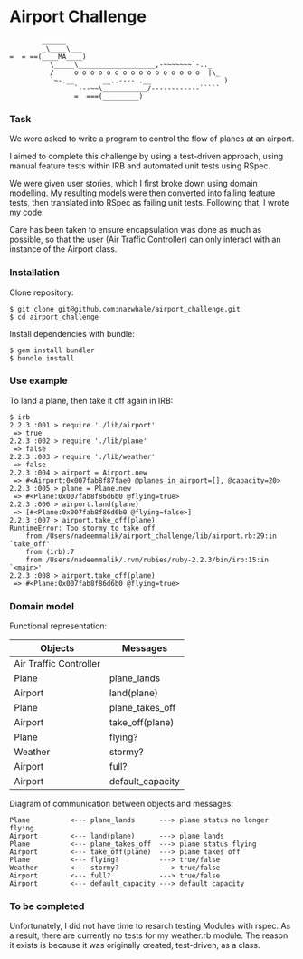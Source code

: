 Airport Challenge
=================

```
        ______
        _\____\___
=  = ==(____MA____)
          \_____\___________________,-~~~~~~~`-.._
          /     o o o o o o o o o o o o o o o o  |\_
          `~-.__       __..----..__                  )
                `---~~\___________/------------`````
                =  ===(_________)

```

### Task

We were asked to write a program to control the flow of planes at an airport.

I aimed to complete this challenge by using a test-driven approach, using manual feature tests within IRB and automated unit tests using RSpec.

We were given user stories, which I first broke down using domain modelling. My resulting models were then converted into failing feature tests, then translated into RSpec as failing unit tests. Following that, I wrote my code.

Care has been taken to ensure encapsulation was done as much as possible, so that the user (Air Traffic Controller) can only interact with an instance of the Airport class.

### Installation

Clone repository:
```
$ git clone git@github.com:nazwhale/airport_challenge.git
$ cd airport_challenge
```

Install dependencies with bundle:
```
$ gem install bundler
$ bundle install
```

### Use example

<!-- Update to add instructions of how app is used from a users perspective, with IRB transcript -->
<!-- add user stories -->
To land a plane, then take it off again in IRB:

```
$ irb
2.2.3 :001 > require './lib/airport'
 => true
2.2.3 :002 > require './lib/plane'
 => false
2.2.3 :003 > require './lib/weather'
 => false
2.2.3 :004 > airport = Airport.new
 => #<Airport:0x007fab8f87fae0 @planes_in_airport=[], @capacity=20>
2.2.3 :005 > plane = Plane.new
 => #<Plane:0x007fab8f86d6b0 @flying=true>
2.2.3 :006 > airport.land(plane)
 => [#<Plane:0x007fab8f86d6b0 @flying=false>]
2.2.3 :007 > airport.take_off(plane)
RuntimeError: Too stormy to take off
	from /Users/nadeemmalik/airport_challenge/lib/airport.rb:29:in `take_off'
	from (irb):7
	from /Users/nadeemmalik/.rvm/rubies/ruby-2.2.3/bin/irb:15:in `<main>'
2.2.3 :008 > airport.take_off(plane)
 => #<Plane:0x007fab8f86d6b0 @flying=true>
```

### Domain model

Functional representation:

| Objects                  | Messages                 |
| ------------------------ | ------------------------ |
| Air Traffic Controller   |            |
| Plane                    | plane_lands         |
| Airport                  | land(plane)             |
| Plane                    | plane_takes_off          |
| Airport                  | take_off(plane)            |
| Plane                    | flying?          |
| Weather                  | stormy?         |
| Airport                  | full?           |
| Airport                  | default_capacity          |

Diagram of communication between objects and messages:

```
Plane          <--- plane_lands      ---> plane status no longer flying
Airport        <--- land(plane)      ---> plane lands
Plane          <--- plane_takes_off  ---> plane status flying
Airport        <--- take_off(plane)  ---> plane takes off
Plane          <--- flying?          ---> true/false
Weather        <--- stormy?          ---> true/false
Airport        <--- full?            ---> true/false
Airport        <--- default_capacity ---> default capacity
```

### To be completed

Unfortunately, I did not have time to resarch testing Modules with rspec. As a result, there are currently no tests for my weather.rb module. The reason it exists is because it was originally created, test-driven, as a class.
